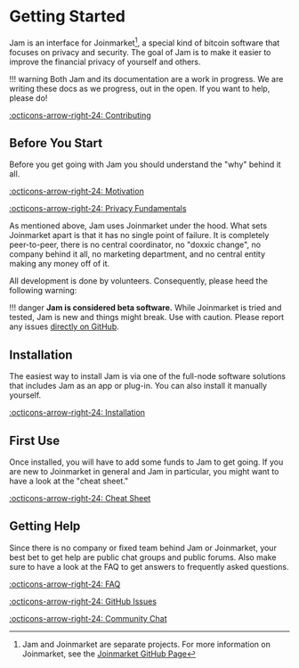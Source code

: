 # Getting Started

Jam is an interface for Joinmarket[^jm], a special kind of bitcoin software that
focuses on privacy and security. The goal of Jam is to make it easier to improve
the financial privacy of yourself and others.

[^jm]: Jam and Joinmarket are separate projects. For more information on Joinmarket, see the [Joinmarket GitHub Page](https://github.com/Joinmarket-Org/joinmarket-clientserver)

!!! warning
    Both Jam and its documentation are a work in progress. We are writing
    these docs as we progress, out in the open. If you want to help, please
    do!


[:octicons-arrow-right-24: Contributing][contribute]

[contribute]: contribute.md

## Before You Start

Before you get going with Jam you should understand the "why" behind it all.

[:octicons-arrow-right-24: Motivation][motivation]

[:octicons-arrow-right-24: Privacy Fundamentals][fundamentals]

[motivation]: philosophy/00-motivation.md
[fundamentals]: privacy/01-fundamentals.md

As mentioned above, Jam uses Joinmarket under the hood. What sets Joinmarket
apart is that it has no single point of failure. It is completely peer-to-peer,
there is no central coordinator, no "doxxic change", no company behind it all,
no marketing department, and no central entity making any money off of it.

All development is done by volunteers. Consequently, please heed the following
warning:

!!! danger
    **Jam is considered beta software.** While Joinmarket is tried and tested, Jam is new and things might break. Use with caution. Please report any issues [directly on GitHub](https://github.com/joinmarket-webui/joinmarket-webui/issues/new).

## Installation

The easiest way to install Jam is via one of the full-node software solutions
that includes Jam as an app or plug-in. You can also install it manually
yourself.

[:octicons-arrow-right-24: Installation][installation]

[installation]: software/installation.md

## First Use

Once installed, you will have to add some funds to Jam to get going. If you are
new to Joinmarket in general and Jam in particular, you might want to have a
look at the "cheat sheet."

[:octicons-arrow-right-24: Cheat Sheet][cheatsheet]

[cheatsheet]: interface/00-cheatsheet.md

## Getting Help

Since there is no company or fixed team behind Jam or Joinmarket, your best bet
to get help are public chat groups and public forums. Also make sure to have a
look at the FAQ to get answers to frequently asked questions.

[:octicons-arrow-right-24: FAQ][faq]

[:octicons-arrow-right-24: GitHub Issues][ghJam]

[:octicons-arrow-right-24: Community Chat][tgJam]


[faq]: FAQ
[tgJam]: https://t.me/JoinmarketWebUI
[ghJam]: https://github.com/joinmarket-webui/joinmarket-webui/issues

